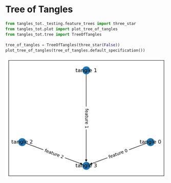 # Tree of Tangles


```python
from tangles_tot._testing.feature_trees import three_star
from tangles_tot.plot import plot_tree_of_tangles
from tangles_tot.tree import TreeOfTangles

tree_of_tangles = TreeOfTangles(three_star(False))
plot_tree_of_tangles(tree_of_tangles.default_specification())
```


    
![png](tree_of_tangles_files/tree_of_tangles_1_0.png)
    

